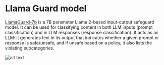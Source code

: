 <!---
Copyright (C) 2023 Databricks, Inc.

Licensed under the Apache License, Version 2.0 (the "License");
you may not use this file except in compliance with the License.
You may obtain a copy of the License at

    http://www.apache.org/licenses/LICENSE-2.0

Unless required by applicable law or agreed to in writing, software
distributed under the License is distributed on an "AS IS" BASIS,
WITHOUT WARRANTIES OR CONDITIONS OF ANY KIND, either express or implied.
See the License for the specific language governing permissions and
limitations under the License.
-->

# Llama Guard model
[LlamaGuard-7b](https://huggingface.co/meta-llama/LlamaGuard-7b) is a 7B parameter Llama 2-based input-output safeguard model. It can be used for classifying content in both LLM inputs (prompt classification) and in LLM responses (response classification). It acts as an LLM: it generates text in its output that indicates whether a given prompt or response is safe/unsafe, and if unsafe based on a policy, it also lists the violating subcategories.

![alt text](https://scontent-sea1-1.xx.fbcdn.net/v/t39.8562-6/408685155_1399963250601071_251699255500120597_n.png?_nc_cat=102&ccb=1-7&_nc_sid=f537c7&_nc_ohc=-IS-eBEJvsEAX_3P2vD&_nc_ht=scontent-sea1-1.xx&oh=00_AfBh8ZVJ5aQrNeu86buig1MOjFRy33B2QMRnN5bqDGsjEg&oe=657FCFAD)
